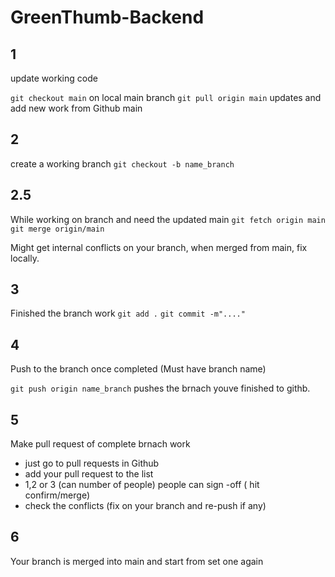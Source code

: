 # GreenThumb-Backend

## 1
update working code

`git checkout main` on local main branch
`git pull origin main` updates and add new work from Github main

## 2
create a working branch
`git checkout -b name_branch` 

## 2.5
While working on branch and need the updated main
`git fetch origin main`
`git merge origin/main`

Might get internal conflicts on your branch, when merged from main, fix locally.

## 3
Finished the branch work 
`git add .`
`git commit -m"...."`

## 4 
Push to the branch once completed (Must have branch name)

`git push origin name_branch` pushes the brnach youve finished to githb.

## 5
Make pull request of complete brnach work

 - just go to pull requests in Github
 - add your pull request to the list
 - 1,2 or 3 (can number of people) people can sign -off ( hit confirm/merge)
 - check the conflicts (fix on your branch and re-push if any)

## 6
Your branch is merged into main and start from set one again
